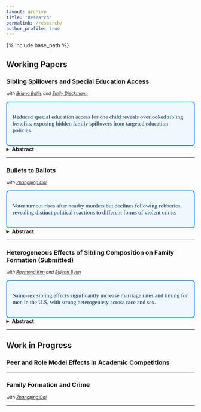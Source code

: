 ```yaml
---
layout: archive
title: "Research"
permalink: /research/
author_profile: true
---
```


{% include base_path %}

## Working Papers

### **Sibling Spillovers and Special Education Access**  
<small>*with [Briana Ballis](https://brianaballis.weebly.com/) and [Emily Dieckmann](https://economics.ucmerced.edu/content/emily-dieckmann)*</small>  
<div style="border: 2px solid #1e90ff; padding: 15px; border-radius: 8px; background-color: #f0f8ff; font-family: Georgia, serif; font-size: 1.1em; color: #003366;">

Reduced special education access for one child reveals overlooked sibling benefits, exposing hidden family spillovers from targeted education policies.

</div>

<details>
<summary><strong>Abstract</strong></summary>
Over 13% of U.S. children receive special education (SpEd) services, which often involve substantial
changes in educational investments for the identified child. However, little is known about how
these services affect other children in the household. We study sibling spillovers using a 2005 Texas
policy that capped district-level SpEd enrollment at 8.5%, resulting in abrupt declines in access.
Leveraging linked birth and education records, we examine how reduced SpEd access for one child
affects their siblings. We find that having a sibling more likely to lose SpEd leads to improvements
in the non-disabled sibling’s long-run outcomes. These spillovers are unlikely to stem from direct
sibling interactions and instead appear to reflect changes in parental investments. The magnitudes
of these effects are substantial and highlight the importance of accounting for family spillovers in
evaluating targeted programs, which often focus only on direct impacts.
</details>

---

### **Bullets to Ballots**  
<small>*with [Zhangping Cai](https://economics.ucmerced.edu/content/zhangping-cai)*</small>  
<div style="border: 2px solid #1e90ff; padding: 15px; border-radius: 8px; background-color: #f0f8ff; font-family: Georgia, serif; font-size: 1.1em; color: #003366;">

Voter turnout rises after nearby murders but declines following robberies, revealing distinct political reactions to different forms of violent crime. 
</div>
<details>
<summary><strong>Abstract</strong></summary>
This paper investigates the impact of exposure to violent crime on voter turnout using geocoded crime and voter registration data from Houston, Texas. Leveraging an event-study difference-in-differences design, we compare individuals exposed to crimes just before the 2016 election to those exposed shortly after, isolating plausibly exogenous variation in proximity and timing. We find heterogeneous effects: exposure to extreme violence, such as murder, increases turnout, particularly among non-partisan voters, while crimes like robbery may suppress participation. The findings suggest that recent encounters with violence can mobilize or demobilize political behavior, depending on crime type and individual affiliation.
</details>

---

### **Heterogeneous Effects of Sibling Composition on Family Formation (Submitted)**  
<small>*with [Raymond Kim](https://sites.google.com/view/raymondskim/home) and [Eujean Byun](https://www.eujeanbyun.com/)*</small>  
<div style="border: 2px solid #1e90ff; padding: 15px; border-radius: 8px; background-color: #f0f8ff; font-family: Georgia, serif; font-size: 1.1em; color: #003366;">

Same-sex sibling effects significantly increase marriage rates and timing for men in the U.S, with strong heterogeniety across race and sex.  
</div>
<details>
<summary><strong>Abstract</strong></summary>
This paper examines the effect of sibling sex composition on marriage outcomes in the United
States using a, newly-constructed dataset from Texas covering individuals born between 1976-
1997. Leveraging both singleton and twin analyses, we find robust evidence that having a same-sex
sibling significantly increases the likelihood of marriage and accelerates marriage timing. We also
reveal substantial heterogeneity across racial groups with White individuals consistently showing
strong effects. Furthermore, we document that sibling sex effects on marriage is predominantly
present in wealthier counties. Our results highlight the importance of considering both racial
background and socioeconomic context when studying family formation patterns.
</details>

---

## Work in Progress

### **Peer and Role Model Effects in Academic Competitions**  


---

### **Family Formation and Crime**  
<small>*with [Zhangping Cai](https://economics.ucmerced.edu/content/zhangping-cai)*</small>  

---

